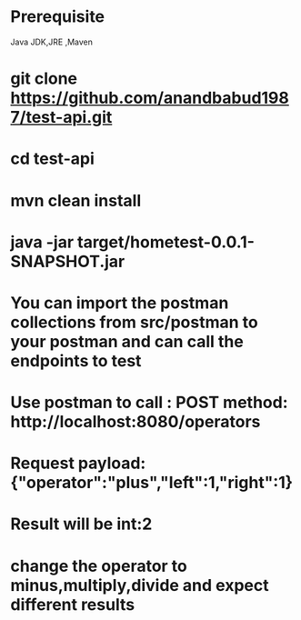 # Prerequisite
Java JDK,JRE ,Maven

# git clone https://github.com/anandbabud1987/test-api.git
# cd test-api
# mvn clean install
# java -jar target/hometest-0.0.1-SNAPSHOT.jar
# You can import the postman collections from src/postman to your postman and can call the endpoints to test
# Use postman to call : POST method:  http://localhost:8080/operators
# Request payload: {"operator":"plus","left":1,"right":1}
# Result will be int:2
# change the operator to minus,multiply,divide and expect different results

